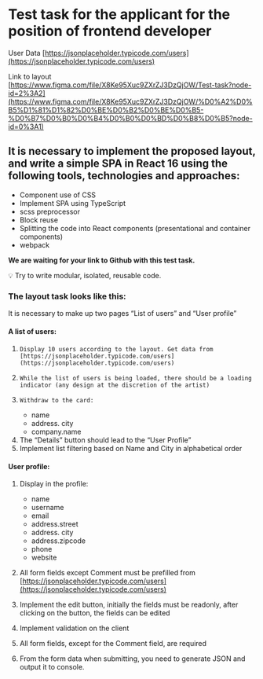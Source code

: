 # Test task for the applicant for the position of frontend developer

User Data [https://jsonplaceholder.typicode.com/users](https://jsonplaceholder.typicode.com/users)

Link to layout [https://www.figma.com/file/X8Ke95Xuc9ZXrZJ3DzQjOW/Test-task?node-id=2%3A2](https://www.figma.com/file/X8Ke95Xuc9ZXrZJ3DzQjOW/%D0%A2%D0%B5%D1%81%D1%82%D0%BE%D0%B2%D0%BE%D0%B5-%D0%B7%D0%B0%D0%B4%D0%B0%D0%BD%D0%B8%D0%B5?node-id=0%3A1)

## It is necessary to implement the proposed layout, and write a simple SPA in React 16 using the following tools, technologies and approaches:

- Component use of CSS
- Implement SPA using TypeScript
- scss preprocessor
- Block reuse
- Splitting the code into React components (presentational and container components)
- webpack

**We are waiting for your link to Github with this test task.**


💡 Try to write modular, isolated, reusable code.

### **The layout task looks like this:**

It is necessary to make up two pages “List of users” and “User profile”
#### A list of users:

1.     Display 10 users according to the layout. Get data from [https://jsonplaceholder.typicode.com/users](https://jsonplaceholder.typicode.com/users)
2.     While the list of users is being loaded, there should be a loading indicator (any design at the discretion of the artist)
3.     Withdraw to the card:
	- name
	- address. city
	- company.name
4. The “Details” button should lead to the “User Profile”
5. Implement list filtering based on Name and City in alphabetical order

#### User profile:
1. Display in the profile:
	- name
	- username
	- email
	- address.street
	- address. city
	- address.zipcode
	- phone
	- website

2. All form fields except Comment must be prefilled from [https://jsonplaceholder.typicode.com/users](https://jsonplaceholder.typicode.com/users)
3. Implement the edit button, initially the fields must be readonly, after clicking on the button, the fields can be edited
4. Implement validation on the client
5. All form fields, except for the Comment field, are required
6. From the form data when submitting, you need to generate JSON and output it to console.